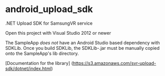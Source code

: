 # android_upload_sdk

.NET Upload SDK for SamsungVR service

Open this project with Visual Studio 2012 or newer

The SampleApp *does not* have an Android Studio based dependency
with SDKLib. Once you build SDKLib, the SDKLib-<build type>.jar
must be manually copied onto the SampleApp's lib directory.


[Documentation for the library] (https://s3.amazonaws.com/svr-upload-sdk/dotnet/index.html)
